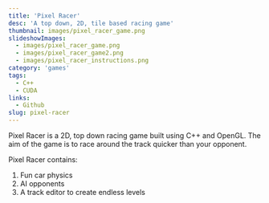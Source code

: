 ```yaml
---
title: 'Pixel Racer'
desc: 'A top down, 2D, tile based racing game'
thumbnail: images/pixel_racer_game.png
slideshowImages:
  - images/pixel_racer_game.png
  - images/pixel_racer_game2.png
  - images/pixel_racer_instructions.png
category: 'games'
tags:
  - C++
  - CUDA
links:
  - Github
slug: pixel-racer
---
```


Pixel Racer is a 2D, top down racing game built using C++ and OpenGL. The aim of the game is to race around the track quicker than your opponent.

Pixel Racer contains:

1. Fun car physics
2. AI opponents
3. A track editor to create endless levels
